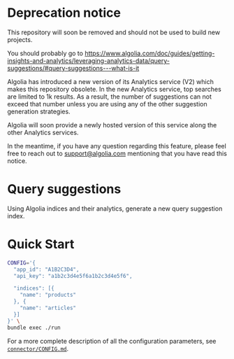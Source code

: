# Deprecation notice

This repository will soon be removed and should not be used to build new projects.

You should probably go to https://www.algolia.com/doc/guides/getting-insights-and-analytics/leveraging-analytics-data/query-suggestions/#query-suggestions---what-is-it

Algolia has introduced a new version of its Analytics service (V2) which makes this repository obsolete.
In the new Analytics service, top searches are limited to 1k results.
As a result, the number of suggestions can not exceed that number unless you are using any of the other suggestion generation strategies.

Algolia will soon provide a newly hosted version of this service along the other Analytics services.

In the meantime, if you have any question regarding this feature, please feel free to reach out to support@algolia.com mentioning that you have read this notice.

# Query suggestions

Using Algolia indices and their analytics, generate a new query suggestion index.

# Quick Start

```bash
CONFIG='{
  "app_id": "A1B2C3D4",
  "api_key": "a1b2c3d4e5f6a1b2c3d4e5f6",

  "indices": [{
    "name": "products"
  }, {
    "name": "articles"
  }]
}' \
bundle exec ./run
```

For a more complete description of all the configuration parameters, see [`connector/CONFIG.md`](./connector/CONFIG.md).
